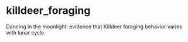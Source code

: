 # killdeer_foraging
Dancing in the moonlight: evidence that Killdeer foraging behavior varies with lunar cycle
